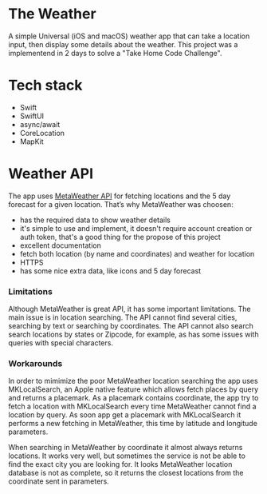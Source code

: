 # The Weather
A simple Universal (iOS and macOS) weather app that can take a location input, then display some details about the weather. 
This project was a implementend in 2 days to solve a "Take Home Code Challenge".  

# Tech stack 
- Swift 
- SwiftUI 
- async/await 
- CoreLocation
- MapKit 

# Weather API
The app uses [MetaWeather API](https://www.metaweather.com/api) for fetching locations and the 5 day forecast for a given location. 
That’s why MetaWeather was choosen: 
- has the required data to show weather details 
- it's simple to use and implement, it doesn't require account creation or auth token, that's a good thing for the propose of this project 
- excellent documentation 
- fetch both location (by name and coordinates) and weather for location  
- HTTPS 
- has some nice extra data, like icons and 5 day forecast 

### Limitations 
Although MetaWeather is great API, it has some important limitations. The main issue is in location searching. The API cannot find several cities, searching by text or searching by coordinates. The API cannot also search search locations by states or Zipcode, for example, as has some issues with queries with special characters.  

### Workarounds 
In order to mimimize the poor MetaWeather location searching the app uses MKLocalSearch, an Apple native feature which allows fetch places by query and returns a placemark. As a placemark contains coordinate, the app try to fetch a location with MKLocalSearch every time MetaWeather cannot find a location by query. As soon app get a placemark with MKLocalSearch it performs a new fetching in MetaWeather, this time by latitude and longitude parameters. 

When searching in MetaWeather by coordinate it almost always returns locations. It works very well, but sometimes the service is not be able to find the exact city you are looking for. It looks MetaWeather location database is not as complete, so it returns the closest locations from the coordinate sent in parameters.   

